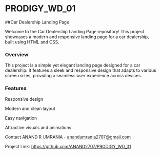 # PRODIGY_WD_01
##Car Dealership Landing Page

Welcome to the Car Dealership Landing Page repository! This project showcases a modern and responsive landing page for a car dealership, built using HTML and CSS.

### Overview
This project is a simple yet elegant landing page designed for a car dealership. It features a sleek and responsive design that adapts to various screen sizes, providing a seamless user experience across devices.

### Features
Responsive design

Modern and clean layout

Easy navigation

Attractive visuals and animations




Contact
ANAND R UMRANIA - anandumrania2707@gmail.com

Project Link: https://github.com/ANAND2707/PRODIGY_WD_01

